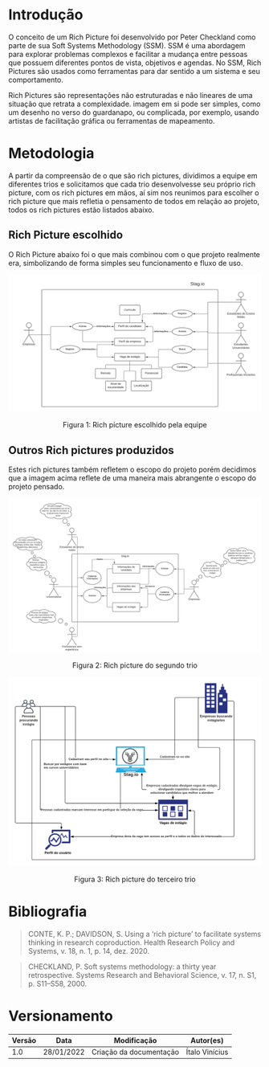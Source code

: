 # Introdução

O conceito de um Rich Picture foi desenvolvido por Peter Checkland como parte de sua Soft Systems Methodology (SSM). SSM é uma abordagem para explorar problemas complexos e facilitar a mudança entre pessoas que possuem diferentes pontos de vista, objetivos e agendas. No SSM, Rich Pictures são usados como ferramentas para dar sentido a um sistema e seu comportamento.

Rich Pictures são representações não estruturadas e não lineares de uma situação que retrata a complexidade. imagem em si pode ser simples, como um desenho no verso do guardanapo, ou complicada, por exemplo, usando artistas de facilitação gráfica ou ferramentas de mapeamento.

# Metodologia

A partir da compreensão de o que são rich pictures, dividimos a equipe em diferentes trios e solicitamos que cada trio desenvolvesse seu próprio rich picture, com os rich pictures em mãos, aí sim nos reunimos para escolher o rich picture que mais refletia o pensamento de todos em relação ao projeto, todos os rich pictures estão listados abaixo.

## Rich Picture escolhido

O Rich Picture abaixo foi o que mais combinou com o que projeto realmente era, simbolizando de forma simples seu funcionamento e fluxo de uso.

[![Imagem1](../../../../assets/Base/RichPicture/RichPicture1.png)](../../../../assets/Base/RichPicture/RichPicture1.png)
<center>Figura 1: Rich picture escolhido pela equipe</center>


## Outros Rich pictures produzidos

Estes rich pictures também refletem o escopo do projeto porém decidimos que a imagem acima reflete de uma maneira mais abrangente o escopo do projeto pensado.

[![Imagem2](../../../../assets/Base/RichPicture/RichPicture2.png)](../../../../assets/Base/RichPicture/RichPicture2.png)
<center>Figura 2: Rich picture do segundo trio</center>

[![Imagem3](../../../../assets/Base/RichPicture/RichPicture3.png)](../../../../assets/Base/RichPicture/RichPicture3.png)
<center>Figura 3: Rich picture do terceiro trio</center>

# Bibliografia

> CONTE, K. P.; DAVIDSON, S. Using a ‘rich picture’ to facilitate systems thinking in research coproduction. Health Research Policy and Systems, v. 18, n. 1, p. 14, dez. 2020. 

> CHECKLAND, P. Soft systems methodology: a thirty year retrospective. Systems Research and Behavioral Science, v. 17, n. S1, p. S11–S58, 2000. 

# Versionamento

Versão | Data | Modificação | Autor(es) |
|--|--|--|--|
|1.0|28/01/2022|Criação da documentação|Ítalo Vinícius|